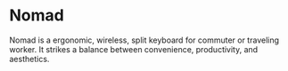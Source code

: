 # Nomad
Nomad is a ergonomic, wireless, split keyboard for commuter or traveling worker. It strikes a balance between convenience, productivity, and aesthetics.
